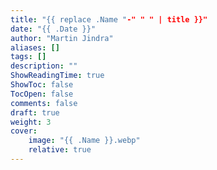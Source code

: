 ```yaml
---
title: "{{ replace .Name "-" " " | title }}"
date: "{{ .Date }}"
author: "Martin Jindra"
aliases: []
tags: []
description: ""
ShowReadingTime: true
ShowToc: false
TocOpen: false
comments: false
draft: true
weight: 3
cover:
    image: "{{ .Name }}.webp"
    relative: true
---
```

